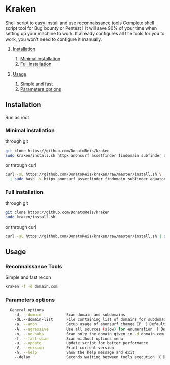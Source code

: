 # Kraken
Shell script to easy install and use reconnaissance tools
Complete shell script tool for Bug bounty or Pentest ! It will save 90% of your time when setting up your machine to work.
It already configures all the tools for you to work, you won't need to configure it manually.


1. [Installation](#installation)
   1. [Minimal installation](#minimal-installation)
   2. [Full installation](#full-installation)

2. [Usage](#usage)
   1. [Simple and fast](simple-usage)
   2. [Parameters options](#parameters-options)

## Installation
Run as root
### Minimal installation
through git
```sh
git clone https://github.com/DonatoReis/kraken
sudo kraken/install.sh httpx anonsurf assetfinder findomain subfinder aquatone dirsearch feroxbuster
```
or through curl
```sh
curl -sL https://github.com/DonatoReis/kraken/raw/master/install.sh \
  | sudo bash -s httpx anonsurf assetfinder findomain subfinder aquatone dirsearch feroxbuster
```
### Full installation
through git
```sh
git clone https://github.com/DonatoReis/kraken
sudo kraken/install.sh
```
or through curl
```sh
curl -sL https://github.com/DonatoReis/kraken/raw/master/install.sh | sudo bash
```
## Usage
### Reconnaissance Tools
Simple and fast recon
```sh
kraken -f -d domain.com
```
### Parameters options
```sh
  General options
    -d, --domain           Scan domain and subdomains
    -dL,--domain-list      File containing list of domains for subdomain discovery
    -a, --anon             Setup usage of anonsurf change IP 〔 Default: On 〕
    -A, --agressive        Use all sources (slow) for enumeration 〔 Default: Off 〕
    -n, --no-subs          Scan only the domain given in -d domain.com
    -f, --fast-scan        Scan without options menu
    -u, --update           Update script for better performance
    -V, --version          Print current version
    -h, --help             Show the help message and exit
    --delay                Seconds waiting between tools execution 〔 Default: 5 〕
```

